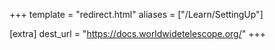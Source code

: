 +++
template = "redirect.html"
aliases = ["/Learn/SettingUp"]

[extra]
dest_url = "https://docs.worldwidetelescope.org/"
+++
